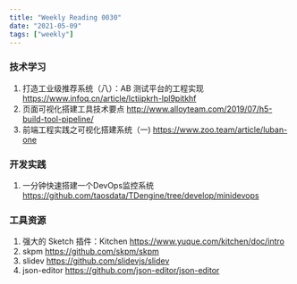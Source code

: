 ```yaml
---
title: "Weekly Reading 0030"
date: "2021-05-09"
tags: ["weekly"]
---
```


### 技术学习
1. 打造工业级推荐系统（八）：AB 测试平台的工程实现 https://www.infoq.cn/article/lctiipkrh-lpl9pitkhf
2. 页面可视化搭建工具技术要点 http://www.alloyteam.com/2019/07/h5-build-tool-pipeline/
3. 前端工程实践之可视化搭建系统（一) https://www.zoo.team/article/luban-one

### 开发实践
1. 一分钟快速搭建一个DevOps监控系统 https://github.com/taosdata/TDengine/tree/develop/minidevops

### 工具资源
1. 强大的 Sketch 插件：Kitchen https://www.yuque.com/kitchen/doc/intro
2. skpm https://github.com/skpm/skpm
3. slidev https://github.com/slidevjs/slidev
4. json-editor https://github.com/json-editor/json-editor
